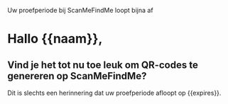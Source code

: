 Uw proefperiode bij ScanMeFindMe loopt bijna af

<h1>Hallo {{naam}},</h1>
<h2> Vind je het tot nu toe leuk om QR-codes te genereren op ScanMeFindMe?</h2>
<p> Dit is slechts een herinnering dat uw proefperiode afloopt op {{expires}}.</p>